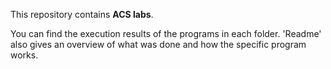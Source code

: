 This repository contains **ACS labs**.

You can find the execution results of the programs in each folder. 'Readme' also gives an overview of what was done and how the specific program works.
